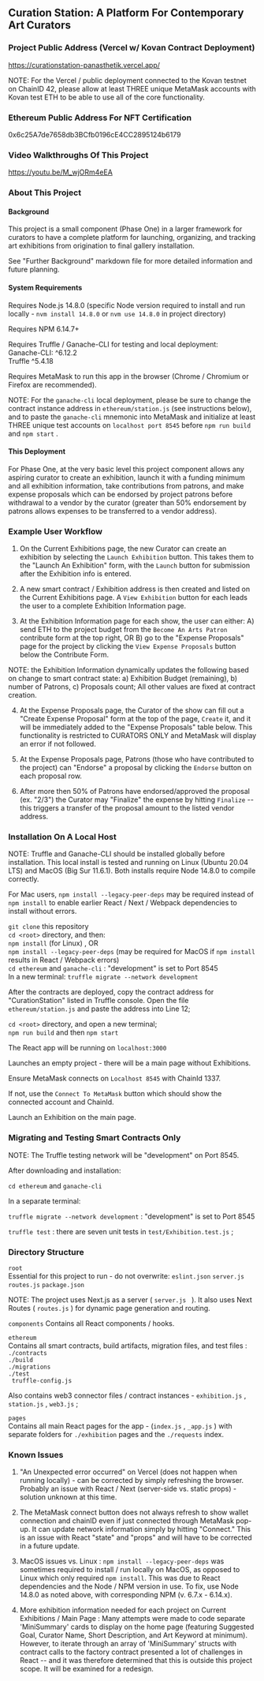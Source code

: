 
## Curation Station: A Platform For Contemporary Art Curators


### Project Public Address (Vercel w/ Kovan Contract Deployment)
https://curationstation-panasthetik.vercel.app/

NOTE: For the Vercel / public deployment connected to the Kovan testnet on ChainID 42, please allow at least THREE unique MetaMask accounts with Kovan test ETH to be able to use all of the core functionality.


### Ethereum Public Address For NFT Certification

0x6c25A7de7658db3BCfb0196cE4CC2895124b6179   
    
    
### Video Walkthroughs Of This Project
     
https://youtu.be/M_wjORm4eEA
        
### About This Project 

#### Background  
    
This project is a small component (Phase One) in a larger framework for curators to have a complete platform for launching, organizing, and tracking art exhibitions from origination to final gallery installation.

See "Further Background" markdown file for more detailed information and future planning.

#### System Requirements

Requires Node.js 14.8.0 (specific Node version required to install and run locally - ``` nvm install 14.8.0 ``` or ``` nvm use 14.8.0 ``` in project directory)    
      
Requires NPM 6.14.7+    
   
Requires Truffle / Ganache-CLI for testing and local deployment:  
Ganache-CLI: ^6.12.2   
Truffle ^5.4.18   
    
Requires MetaMask to run this app in the browser (Chrome / Chromium or Firefox are recommended).    
        
NOTE: For the ``` ganache-cli ```  local deployment, please be sure to change the contract instance address in ``` ethereum/station.js ```  (see instructions below), and to paste the ``` ganache-cli ```  mnemonic into MetaMask and initialize at least THREE unique test accounts on ``` localhost port 8545 ```  before ``` npm run build ``` and ``` npm start ``` .  

  
  
#### This Deployment  
    
For Phase One, at the very basic level this project component allows any aspiring curator to create an exhibition, launch it with a funding minimum and all exhibition information, take contributions from patrons, and make expense proposals which can be endorsed by project patrons before withdrawal to a vendor by the curator (greater than 50% endorsement by patrons allows expenses to be transferred to a vendor address).   

   
### Example User Workflow

1) On the Current Exhibitions page, the new Curator can create an exhibition by selecting the ``` Launch Exhibition ```  button. This takes them to the "Launch An Exhibition" form, with the ``` Launch ``` button for submission after the Exhibition info is entered.
     
2) A new smart contract / Exhibition address is then created and listed on the Current Exhibitions page. A ``` View Exhibition ```  button for each leads the user to a complete Exhibition Information page.
  
3) At the Exhibition Information page for each show, the user can either: A) send ETH to the project budget from the ``` Become An Arts Patron ``` contribute form at the top right, OR B) go to the "Expense Proposals" page for the project by clicking the ``` View Expense Proposals ``` button below the Contribute Form.      
      
NOTE: the Exhibition Information dynamically updates the following based on change to smart contract state: a) Exhibition Budget (remaining), b) number of Patrons, c) Proposals count; All other values are fixed at contract creation.   
     
4) At the Expense Proposals page, the Curator of the show can fill out a "Create Expense Proposal" form at the top of the page, ``` Create ```  it, and it will be immediately added to the "Expense Proposals" table below. This functionality is restricted to CURATORS ONLY and MetaMask will display an error if not followed.
   
5) At the Expense Proposals page, Patrons (those who have contributed to the project) can "Endorse" a proposal by clicking the ``` Endorse ```  button on each proposal row.

6) After more then 50% of Patrons have endorsed/approved the proposal (ex. "2/3") the Curator may "Finalize" the expense by hitting ``` Finalize ```  -- this triggers a transfer of the proposal amount to the listed vendor address.  
        
    
### Installation On A Local Host   
   
NOTE: Truffle and Ganache-CLI should be installed globally before installation.  This local install is tested and running on Linux (Ubuntu 20.04 LTS) and MacOS (Big Sur 11.6.1). Both installs require Node 14.8.0 to compile correctly.   
   
For Mac users, ``` npm install --legacy-peer-deps ``` may be required instead of ``` npm install ``` to enable earlier React / Next / Webpack dependencies to install without errors.

``` git clone ``` this repository      
``` cd <root> ``` directory, and then:  
``` npm install ``` (for Linux) , OR     
``` npm install --legacy-peer-deps ``` (may be required for MacOS if ``` npm install ```  results in React / Webpack errors)                   
``` cd ethereum ``` and  ``` ganache-cli ``` : "development" is set to Port 8545      
In a new terminal: ``` truffle migrate --network development ```     
       
After the contracts are deployed, copy the contract address for "CurationStation" listed in Truffle console. Open the file ``` ethereum/station.js ```  and paste the address into Line 12;         
       
``` cd <root> ``` directory, and open a new terminal;       
``` npm run build ``` and then ``` npm start ```            
                
The React app will be running on ``` localhost:3000 ```     
     
Launches an empty project - there will be a main page without Exhibitions.     
      
Ensure MetaMask connects on ``` Localhost 8545 ``` with ChainId 1337.     
       
If not, use the ``` Connect To MetaMask ``` button which should show the connected account and ChainId.    
      
Launch an Exhibition on the main page.


### Migrating and Testing Smart Contracts Only    
  
NOTE: The Truffle testing network will be "development" on Port 8545.
  
After downloading and installation:   
            
``` cd ethereum ``` and  ``` ganache-cli ```

In a separate terminal:   
          
``` truffle migrate --network development ``` : "development"  is set to Port 8545   
        
``` truffle test ```  : there are seven unit tests in  ``` test/Exhibition.test.js ```   ;
    
              
### Directory Structure

  
``` root ```    
Essential for this project to run - do not overwrite: ``` eslint.json ``` ``` server.js ``` ``` routes.js ``` ``` package.json ```   
     
NOTE:  The project uses Next.js as a server ( ```server.js ``` ). It also uses Next Routes ( ``` routes.js ``` ) for dynamic page generation and routing.
  
   

``` components ```
Contains all React components / hooks.
      

   
``` ethereum ```     
Contains all smart contracts, build artifacts, migration files, and test files :       
``` ./contracts ```        
``` ./build ```      
``` ./migrations ```     
``` ./test ```        
```  truffle-config.js  ```  

Also contains web3 connector files / contract instances - ``` exhibition.js ``` ,  ``` station.js ``` , ``` web3.js ``` ;  

   

``` pages ```  
Contains all main React pages for the app - (``` index.js ``` , ``` _app.js ``` ) with separate folders for ``` ./exhibition ```  pages and  the ``` ./requests ``` index.


  

### Known Issues
   
1) "An Unexpected error occurred" on Vercel (does not happen when running locally) - can be corrected by simply refreshing the browser. Probably an issue with React / Next (server-side vs. static props) - solution unknown at this time.        
                      
2) The MetaMask connect button does not always refresh to show wallet connection and chainID even if just connected through MetaMask pop-up.  It can update network information simply by hitting "Connect." This is an issue with React "state" and "props" and will have to be corrected in a future update.       
      
3) MacOS issues vs. Linux :  ``` npm install --legacy-peer-deps ``` was sometimes required to install / run locally on MacOS, as opposed to Linux which only required ``` npm install ```. This was due to React dependencies and the Node / NPM version in use. To fix, use Node 14.8.0 as noted above, with corresponding NPM (v. 6.7.x - 6.14.x).           
                          
4) More exhibition information needed for each project on Current Exhibitions / Main Page : Many attempts were made to code separate 'MiniSummary' cards to display on the home page (featuring Suggested Goal, Curator Name, Short Description, and Art Keyword at minimum). However, to iterate through an array of 'MiniSummary' structs with contract calls to the factory contract presented a lot of challenges in React -- and it was therefore determined that this is outside this project scope. It will be examined for a redesign.


